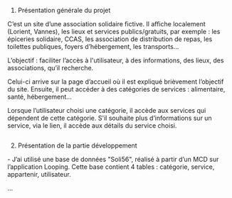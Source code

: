 1. Présentation générale du projet

<p>C’est un site d’une association solidaire fictive. Il affiche localement (Lorient, Vannes), les lieux et services
publics/gratuits, par exemple : les épiceries solidaire, CCAS, les association de distribution de repas, les toilettes
publiques, foyers d’hébergement, les transports...</p>

<p>L’objectif : faciliter l’accès à l'utilisateur, à des informations, des lieux, des associations, qu’il recherche.</p>

<p>Celui-ci arrive sur la page d’accueil où il est expliqué brièvement l’objectif du site. Ensuite, il peut accéder à des
catégories de services : alimentaire, santé, hébergement...</p>

<p>Lorsque l’utilisateur choisi une catégorie, il accède aux services qui dépendent de cette catégorie. S'il
souhaite plus d’informations sur un service, via le lien, il accède aux détails du service choisi.</p>

<pre></pre>

2. Présentation de la partie développement

<p>- J’ai utilisé une base de données "Soli56", réalisé à partir d’un MCD sur l’application Looping. Cette
base contient 4 tables : catégorie, service, appartenir, utilisateur.</p>

...
